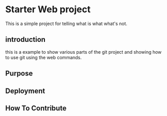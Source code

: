 # Starter Web project

This is a simple project for telling what is what what's not.

## introduction 

this is a example to show various parts of the git project and showing how to use git using the web commands.

## Purpose

## Deployment

## How To Contribute
